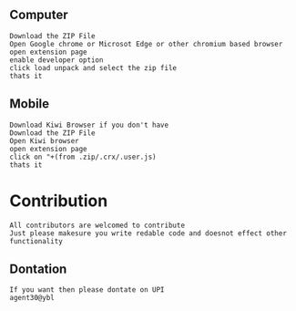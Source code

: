 
## Computer

    Download the ZIP File
    Open Google chrome or Microsot Edge or other chromium based browser
    open extension page
    enable developer option
    click load unpack and select the zip file
    thats it

## Mobile

    Download Kiwi Browser if you don't have
    Download the ZIP File
    Open Kiwi browser
    open extension page
    click on "+(from .zip/.crx/.user.js)
    thats it

# Contribution

    All contributors are welcomed to contribute
    Just please makesure you write redable code and doesnot effect other functionality

## Dontation

    If you want then please dontate on UPI
    agent30@ybl
